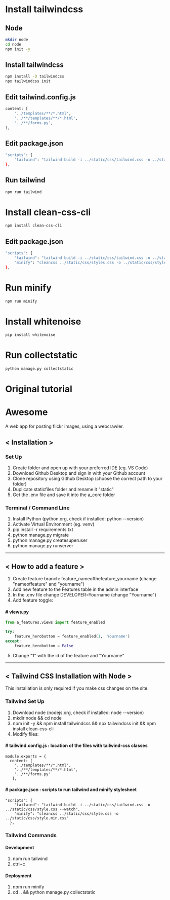 # Install tailwindcss
## Node
```bash
mkdir node
cd node
npm init -y
```
## Install tailwindcss
```bash
npm install -D tailwindcss
npx tailwindcss init
```
## Edit tailwind.config.js
```bash
content: [
    '../templates/**/*.html',
    '../**/templates/**/*.html',
    '../**/forms.py',
],
```
## Edit package.json
```bash
"scripts": {
    "tailwind": "tailwind build -i ../static/css/tailwind.css -o ../static/css/styles.css --watch"
},
```
## Run tailwind
```bash
npm run tailwind
```
# Install clean-css-cli
```bash
npm install clean-css-cli
```
## Edit package.json
```bash
"scripts": {
    "tailwind": "tailwind build -i ../static/css/tailwind.css -o ../static/css/styles.css --watch",
    "minify": "cleancss ../static/css/styles.css -o ../static/css/styles.min.css"
},
```
# Run minify
```bash
npm run minify
```
# Install whitenoise
```bash
pip install whitenoise
```
# Run collectstatic
```bash
python manage.py collectstatic
```

# Original tutorial
# Awesome
A web app for posting flickr images, using a webcrawler.


## < Installation >

### Set Up
1. Create folder and open up with your preferred IDE (eg. VS Code)
2. Download Github Desktop and sign in with your Github account
3. Clone repository using Github Desktop (choose the correct path to your folder)
4. Duplicate staticfiles folder and rename it "static"
5. Get the .env file and save it into the a_core folder

### Terminal / Command Line
1. Install Python (python.org, check if installed: python --version)
2. Activate Virtual Environment (eg. venv)
3. pip install -r requirements.txt
4. python manage.py migrate
5. python manage.py createsuperuser
6. python manage.py runserver
  
  
---

    
## < How to add a feature >

1. Create feature branch: feature_nameofthefeature_yourname (change "nameoffeature" and "yourname")
2. Add new feature to the Features table in the admin interface
3. In the .env file change DEVELOPER=Yourname (change "Yourname") 
4. Add feature toggle: 
#### # views.py
```python
from a_features.views import feature_enabled

try: 
    feature_herobutton = feature_enabled(1, 'Yourname')
except:
    feature_herobutton = False
```
5. Change "1" with the id of the feature and "Yourname"
  
---
  
## < Tailwind CSS Installation with Node >

This installation is only required if you make css changes on the site.

### Tailwind Set Up 

1. Download node (nodejs.org, check if installed: node --version)
2. mkdir node && cd node
3. npm init -y && npm install tailwindcss && npx tailwindcss init && npm install clean-css-cli
4. Modify files:
#### # tailwind.config.js : location of the files with tailwind-css classes
```
module.exports = {
  content: [ 
    '../templates/**/*.html', 
    '../**/templates/**/*.html', 
    '../**/forms.py'
   ],
```
#### # package.json : scripts to run tailwind and minify stylesheet
```
"scripts": {
    "tailwind": "tailwind build -i ../static/css/tailwind.css -o ../static/css/style.css --watch",
    "minify": "cleancss ../static/css/style.css -o ../static/css/style.min.css"
  },
```

### Tailwind Commands 

#### Development
1. npm run tailwind
2. ctrl+c

#### Deployment
1. npm run minify
2. cd .. && python manage.py collectstatic